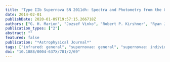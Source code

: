 ```yaml
---
title: "Type IIb Supernova SN 2011dh: Spectra and Photometry from the Ultraviolet to the Near-infrared"
date: 2014-02-01
publishDate: 2020-01-09T19:57:15.266718Z
authors: ["G. H. Marion", "Jozsef Vinko", "Robert P. Kirshner", "Ryan J. Foley", "Perry Berlind", "Allyson Bieryla", "Joshua S. Bloom", "Michael L. Calkins", "Peter Challis", "Roger A. Chevalier", "Ryan Chornock", "Chris Culliton", "Jason L. Curtis", "Gilbert A. Esquerdo", "Mark E. Everett", "Emilio E. Falco", "Kevin France", "Claes Fransson", "Andrew S. Friedman", "Peter Garnavich", "Bruno Leibundgut", "Samuel Meyer", "Nathan Smith", "Alicia M. Soderberg", "Jesper Sollerman", "Dan L. Starr", "Tamas Szklenar", "Katalin Takats", "J. Craig Wheeler"]
publication_types: ["2"]
abstract: ""
featured: false
publication: "*Astrophysical Journal*"
tags: ["infrared: general", "supernovae: general", "supernovae: individual: 2011dh", "ultraviolet: general", "Astrophysics - Solar and Stellar Astrophysics", "Astrophysics - Cosmology and Nongalactic Astrophysics"]
doi: "10.1088/0004-637X/781/2/69"
---
```


